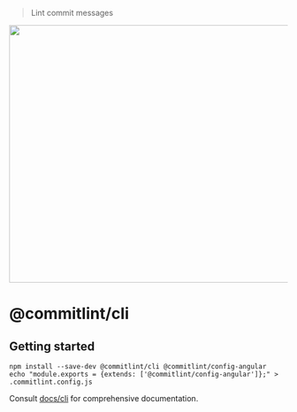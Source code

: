 > Lint commit messages

<p align="center">
  <img width="750" height="466" src="https://marionebl.github.io/commitlint/assets/commitlint.svg">
</p>

# @commitlint/cli

## Getting started

```shell
npm install --save-dev @commitlint/cli @commitlint/config-angular
echo "module.exports = {extends: ['@commitlint/config-angular']};" > .commitlint.config.js
```

Consult [docs/cli](http://marionebl.github.io/commitlint/#/reference-cli) for comprehensive documentation.
